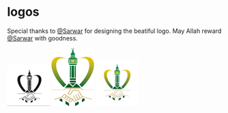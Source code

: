 # logos

Special thanks to [@Sarwar](https://github.com/sarwar27) for designing the beatiful logo. May Allah reward [@Sarwar](https://github.com/sarwar27) with goodness.

<p float="left">
  <img src="/isl.JPG" width="100" />
  
  <img src="/logo_isdl.png" width="100" />
    
  <img src="/logo_isdll.png" width="100" />
</p>
